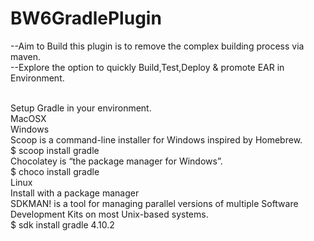 # BW6GradlePlugin
--Aim to Build this plugin is to remove the complex building process via maven.<br>
--Explore the option to quickly Build,Test,Deploy & promote EAR in Environment.


<br>Setup Gradle in your environment.</br>
MacOSX<br>
Windows<br>
Scoop is a command-line installer for Windows inspired by Homebrew.<br>
$ scoop install gradle<br>
Chocolatey is “the package manager for Windows”.<br>
$ choco install gradle<br>
Linux<br>
Install with a package manager<br>
SDKMAN! is a tool for managing parallel versions of multiple Software Development Kits on most Unix-based systems.<br>
$ sdk install gradle 4.10.2

